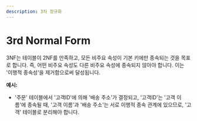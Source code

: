 ```yaml
---
description: 3차 정규화
---
```


# 3rd Normal Form

3NF는 테이블이 2NF를 만족하고, 모든 비주요 속성이 기본 키에만 종속되는 것을 목표로 합니다. 즉, 어떤 비주요 속성도 다른 비주요 속성에 종속되지 않아야 합니다. 이는 '이행적 종속성'을 제거함으로써 달성됩니다.

**예시:**

* '주문' 테이블에서 '고객ID'에 의해 '배송 주소'가 결정되고, '고객ID'는 '고객 이름'에 종속될 때, '고객 이름'과 '배송 주소'는 서로 이행적 종속 관계에 있으므로, '고객' 테이블로 분리해야 합니다.
